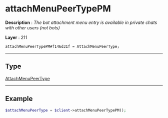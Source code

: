 # attachMenuPeerTypePM

**Description** : *The bot attachment menu entry is available in private chats with other users (not bots)*

**Layer** : 211

```tl
attachMenuPeerTypePM#f146d31f = AttachMenuPeerType;
```

---

## Type

[AttachMenuPeerType](type/AttachMenuPeerType)

---

## Example

```php
$attachMenuPeerType = $client->attachMenuPeerTypePM();
```